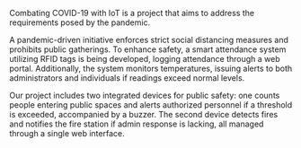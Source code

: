 Combating COVID-19 with IoT is a project that aims to address the requirements posed by the pandemic.

A pandemic-driven initiative enforces strict social distancing measures and prohibits public gatherings. To enhance safety, a smart attendance system utilizing RFID tags is being developed, logging attendance through a web portal. Additionally, the system monitors temperatures, issuing alerts to both administrators and individuals if readings exceed normal levels.

Our project includes two integrated devices for public safety: one counts people entering public spaces and alerts authorized personnel if a threshold is exceeded, accompanied by a buzzer. The second device detects fires and notifies the fire station if admin response is lacking, all managed through a single web interface.
